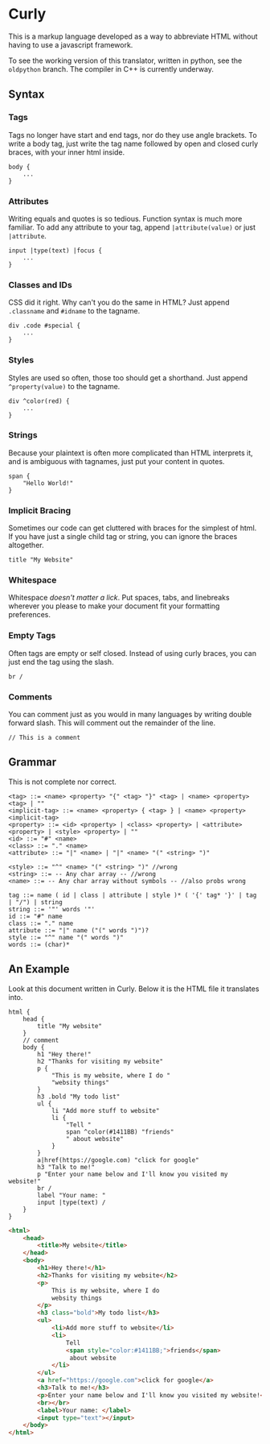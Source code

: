 # Curly

This is a markup language developed as a way to abbreviate HTML without having to use a javascript framework.

To see the working version of this translator, written in python, see the `oldpython` branch.  The compiler in C++ is currently underway.

## Syntax

### Tags

Tags no longer have start and end tags, nor do they use angle brackets.  To write a body tag, just write the tag name followed by open and closed curly braces, with your inner html inside.
```
body {
    ...
}
```

### Attributes

Writing equals and quotes is so tedious.  Function syntax is much more familiar.  To add any attribute to your tag, append `|attribute(value)` or just `|attribute`.
```
input |type(text) |focus {
    ...
}
```

### Classes and IDs

CSS did it right.  Why can't you do the same in HTML?  Just append `.classname` and `#idname` to the tagname.
```
div .code #special {
    ...
}
```

### Styles

Styles are used so often, those too should get a shorthand.  Just append `^property(value)` to the tagname.
```
div ^color(red) {
    ...
}
```

### Strings

Because your plaintext is often more complicated than HTML interprets it, and is ambiguous with tagnames, just put your content in quotes.
```
span {
    "Hello World!"
}
```

### Implicit Bracing

Sometimes our code can get cluttered with braces for the simplest of html. If you have just a single child tag or string, you can ignore the braces altogether.
```
title "My Website"
```

### Whitespace

Whitespace _doesn't matter a lick_.  Put spaces, tabs, and linebreaks wherever you please to make your document fit your formatting preferences.

### Empty Tags

Often tags are empty or self closed.  Instead of using curly braces, you can just end the tag using the slash.
```
br /
```

### Comments

You can comment just as you would in many languages by writing double forward slash.  This will comment out the remainder of the line.
```
// This is a comment
```

## Grammar

This is not complete nor correct.

```BNF
<tag> ::= <name> <property> "{" <tag> "}" <tag> | <name> <property> <tag> | ""
<implicit-tag> ::= <name> <property> { <tag> } | <name> <property> <implicit-tag>
<property> ::= <id> <property> | <class> <property> | <attribute> <property> | <style> <property> | ""
<id> ::= "#" <name>
<class> ::= "." <name>
<attribute> ::= "|" <name> | "|" <name> "(" <string> ")"

<style> ::= "^" <name> "(" <string> ")" //wrong
<string> ::= -- Any char array -- //wrong
<name> ::= -- Any char array without symbols -- //also probs wrong
```

```EBNF
tag ::= name ( id | class | attribute | style )* ( '{' tag* '}' | tag | "/") | string
string ::= '"' words '"'
id ::= "#" name
class ::= "." name
attribute ::= "|" name ("(" words ")")?
style ::= "^" name "(" words ")"
words ::= (char)*
```

## An Example

Look at this document written in Curly.  Below it is the HTML file it translates into.

```
html {
    head {
        title "My website"
    }
    // comment
    body {
        h1 "Hey there!"
        h2 "Thanks for visiting my website"
        p {
            "This is my website, where I do "
            "websity things"
        }
        h3 .bold "My todo list"
        ul {
            li "Add more stuff to website"
            li {
                "Tell " 
                span ^color(#1411BB) "friends" 
                " about website"
            }
        }
        a|href(https://google.com) "click for google"
        h3 "Talk to me!"
        p "Enter your name below and I'll know you visited my website!"
        br /
        label "Your name: "
        input |type(text) /
    }
}
```

``` html
<html>
    <head>
        <title>My website</title>
    </head>
    <body>
        <h1>Hey there!</h1>
        <h2>Thanks for visiting my website</h2>
        <p>
            This is my website, where I do 
            websity things
        </p>
        <h3 class="bold">My todo list</h3>
        <ul>
            <li>Add more stuff to website</li>
            <li>
                Tell 
                <span style="color:#1411BB;">friends</span>
                 about website
            </li>
        </ul>
        <a href="https://google.com">click for google</a>
        <h3>Talk to me!</h3>
        <p>Enter your name below and I'll know you visited my website!</p>
        <br></br>
        <label>Your name: </label>
        <input type="text"></input>
    </body>
</html>
```
